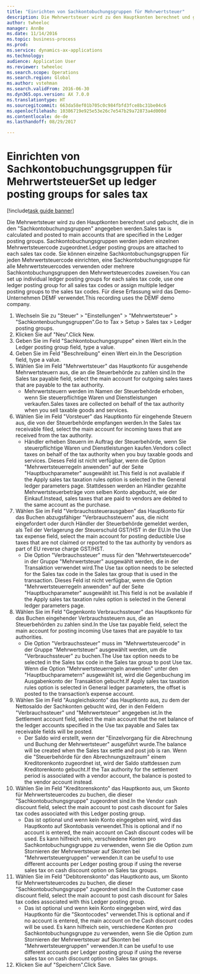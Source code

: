 ```yaml
--- 
title: "Einrichten von Sachkontobuchungsgruppen für Mehrwertsteuer"
description: Die Mehrwertsteuer wird zu den Hauptkonten berechnet und gebucht, die in den "Sachkontobuchungsgruppen" angegeben werden.
author: twheeloc
manager: AnnBe
ms.date: 11/14/2016
ms.topic: business-process
ms.prod: 
ms.service: dynamics-ax-applications
ms.technology: 
audience: Application User
ms.reviewer: twheeloc
ms.search.scope: Operations
ms.search.region: Global
ms.author: vstehman
ms.search.validFrom: 2016-06-30
ms.dyn365.ops.version: AX 7.0.0
ms.translationtype: HT
ms.sourcegitcommit: 663da58ef01b705c0c984fbfd3fce8bc31be04c6
ms.openlocfilehash: 10386719e925e53e26c7e547b29a72873a4d000d
ms.contentlocale: de-de
ms.lasthandoff: 08/29/2017

---
```

# <a name="set-up-ledger-posting-groups-for-sales-tax"></a><span data-ttu-id="aa15d-103">Einrichten von Sachkontobuchungsgruppen für Mehrwertsteuer</span><span class="sxs-lookup"><span data-stu-id="aa15d-103">Set up ledger posting groups for sales tax</span></span>

[!include[task guide banner](../../includes/task-guide-banner.md)]

<span data-ttu-id="aa15d-104">Die Mehrwertsteuer wird zu den Hauptkonten berechnet und gebucht, die in den "Sachkontobuchungsgruppen" angegeben werden.</span><span class="sxs-lookup"><span data-stu-id="aa15d-104">Sales tax is calculated and posted to main accounts that are specified in the Ledger posting groups.</span></span> <span data-ttu-id="aa15d-105">Sachkontobuchungsgruppen werden jedem einzelnen Mehrwertsteuercode zugeordnet.</span><span class="sxs-lookup"><span data-stu-id="aa15d-105">Ledger posting groups are attached to each sales tax code.</span></span> <span data-ttu-id="aa15d-106">Sie können einzelne Sachkontobuchungsgruppen für jeden Mehrwertsteuercode einrichten, eine Sachkontobuchungsgruppe für alle Mehrwertsteuercodes verwenden oder mehrere Sachkontobuchungsgruppen den Mehrwertsteuercodes zuweisen.</span><span class="sxs-lookup"><span data-stu-id="aa15d-106">You can set up individual ledger posting groups for each sales tax code, use one ledger posting group for all sales tax codes or assign multiple ledger posting groups to the sales tax codes.</span></span> <span data-ttu-id="aa15d-107">Für diese Erfassung wird das Demo-Unternehmen DEMF verwendet.</span><span class="sxs-lookup"><span data-stu-id="aa15d-107">This recording uses the DEMF demo company.</span></span> 

1. <span data-ttu-id="aa15d-108">Wechseln Sie zu "Steuer" > "Einstellungen" > "Mehrwertsteuer" > "Sachkontenbuchungsgruppen".</span><span class="sxs-lookup"><span data-stu-id="aa15d-108">Go to Tax > Setup > Sales tax > Ledger posting groups.</span></span>
2. <span data-ttu-id="aa15d-109">Klicken Sie auf "Neu".</span><span class="sxs-lookup"><span data-stu-id="aa15d-109">Click New.</span></span>
3. <span data-ttu-id="aa15d-110">Geben Sie im Feld "Sachkontobuchungsgruppe" einen Wert ein.</span><span class="sxs-lookup"><span data-stu-id="aa15d-110">In the Ledger posting group field, type a value.</span></span>
4. <span data-ttu-id="aa15d-111">Geben Sie im Feld "Beschreibung" einen Wert ein.</span><span class="sxs-lookup"><span data-stu-id="aa15d-111">In the Description field, type a value.</span></span>
5. <span data-ttu-id="aa15d-112">Wählen Sie im Feld "Mehrwertsteuer" das Hauptkonto für ausgehende Mehrwertsteuern aus, die an die Steuerbehörde zu zahlen sind.</span><span class="sxs-lookup"><span data-stu-id="aa15d-112">In the Sales tax payable field, select the main account for outgoing sales taxes that are payable to the tax authority.</span></span>
    * <span data-ttu-id="aa15d-113">Mehrwertsteuern werden im Namen der Steuerbehörde erhoben, wenn Sie steuerpflichtige Waren und Dienstleistungen verkaufen.</span><span class="sxs-lookup"><span data-stu-id="aa15d-113">Sales taxes are collected on behalf of the tax authority when you sell taxable goods and services.</span></span>  
6. <span data-ttu-id="aa15d-114">Wählen Sie im Feld "Vorsteuer" das Hauptkonto für eingehende Steuern aus, die von der Steuerbehörde empfangen werden.</span><span class="sxs-lookup"><span data-stu-id="aa15d-114">In the Sales tax receivable filed, select the main account for incoming taxes that are received from the tax authority.</span></span>
    * <span data-ttu-id="aa15d-115">Händler erheben Steuern im Auftrag der Steuerbehörde, wenn Sie steuerpflichtige Waren und Dienstleistungen kaufen.</span><span class="sxs-lookup"><span data-stu-id="aa15d-115">Vendors collect taxes on behalf of the tax authority when you buy taxable goods and services.</span></span> <span data-ttu-id="aa15d-116">Dieses Feld ist nicht verfügbar, wenn die Option "Mehrwertsteuerregeln anwenden" auf der Seite "Hauptbuchparameter" ausgewählt ist.</span><span class="sxs-lookup"><span data-stu-id="aa15d-116">This field is not available if the Apply sales tax taxation rules option is selected in the General ledger parameters page.</span></span> <span data-ttu-id="aa15d-117">Stattdessen werden an Händler gezahlte Mehrwertsteuerbeträge vom selben Konto abgebucht, wie der Einkauf.</span><span class="sxs-lookup"><span data-stu-id="aa15d-117">Instead, sales taxes that are paid to vendors are debited to the same account as the purchase.</span></span>   
7. <span data-ttu-id="aa15d-118">Wählen Sie im Feld "Verbrauchssteuerausgaben" das Hauptkonto für das Buchen abzugsfähiger "Verbrauchssteuern" aus, die nicht eingefordert oder durch Händler der Steuerbehörde gemeldet werden, als Teil der Verlagerung der Steuerschuld GST/HST in der EU.</span><span class="sxs-lookup"><span data-stu-id="aa15d-118">In the Use tax expense field, select  the main account for posting deductible Use taxes that are not claimed or reported to the tax authority by vendors as part of EU reverse charge GST/HST.</span></span>
    * <span data-ttu-id="aa15d-119">Die Option "Verbrauchssteuer" muss für den "Mehrwertsteuercode" in der Gruppe "Mehrwertsteuer" ausgewählt werden, die in der Transaktion verwendet wird.</span><span class="sxs-lookup"><span data-stu-id="aa15d-119">The Use tax option needs to be selected for the Sales tax code in the Sales tax group that is used in the transaction.</span></span>  <span data-ttu-id="aa15d-120">Dieses Feld ist nicht verfügbar, wenn die Option "Mehrwertsteuerregeln anwenden" auf der Seite "Hauptbuchparameter" ausgewählt ist.</span><span class="sxs-lookup"><span data-stu-id="aa15d-120">This field is not be available if the Apply sales tax taxation rules option is selected in the General ledger parameters page.</span></span>   
8. <span data-ttu-id="aa15d-121">Wählen Sie im Feld "Gegenkonto Verbrauchssteuer" das Hauptkonto für das Buchen eingehender Verbrauchssteuern aus, die an Steuerbehörden zu zahlen sind.</span><span class="sxs-lookup"><span data-stu-id="aa15d-121">In the Use tax payable field, select the main account for posting incoming Use taxes that are payable to tax authorities.</span></span>
    * <span data-ttu-id="aa15d-122">Die Option "Verbrauchssteuer" muss im "Mehrwertsteuercode" in der Gruppe "Mehrwertsteuer" ausgewählt werden, um die "Verbrauchssteuer" zu buchen.</span><span class="sxs-lookup"><span data-stu-id="aa15d-122">The Use tax option needs to be selected in the Sales tax code in the Sales tax group to post Use tax.</span></span> <span data-ttu-id="aa15d-123">Wenn die Option "Mehrwertsteuerregeln anwenden" unter den "Hauptbuchparametern" ausgewählt ist, wird die Gegenbuchung im Ausgabenkonto der Transaktion gebucht.</span><span class="sxs-lookup"><span data-stu-id="aa15d-123">If Apply sales tax taxation rules option is selected in General ledger parameters, the offset is posted to the transaction’s expense account.</span></span>   
9. <span data-ttu-id="aa15d-124">Wählen Sie im Feld "Ausgleichskonto" das Hauptkonto aus, zu dem der Nettosaldo der Sachkonten gebucht wird, der in den Feldern "Verbrauchssteuer" und "Mehrwertsteuer" angegeben ist.</span><span class="sxs-lookup"><span data-stu-id="aa15d-124">In the Settlement account field, select the main account  that the net balance of the ledger accounts specified in the Use tax payable and Sales tax receivable fields will be posted.</span></span>
    * <span data-ttu-id="aa15d-125">Der Saldo wird erstellt, wenn der "Einzelvorgang für die Abrechnung und Buchung der Mehrwertsteuer" ausgeführt wurde.</span><span class="sxs-lookup"><span data-stu-id="aa15d-125">The balance will be created when the Sales tax settle and post job is ran.</span></span>  <span data-ttu-id="aa15d-126">Wenn die "Steuerbehörde für den Abrechnungszeitraum" einem Kreditorenkonto zugeordnet ist, wird der Saldo stattdessen zum Kreditorenkonto gebucht.</span><span class="sxs-lookup"><span data-stu-id="aa15d-126">If the Tax authority for the settlement period is associated with a vendor account, the balance is posted to the vendor account instead.</span></span>   
10. <span data-ttu-id="aa15d-127">Wählen Sie im Feld "Kreditorenskonto" das Hauptkonto aus, um Skonto für Mehrwertsteuercodes zu buchen, die dieser "Sachkontobuchungsgruppe" zugeordnet sind.</span><span class="sxs-lookup"><span data-stu-id="aa15d-127">In the Vendor cash discount field, select the main account to post cash discount for Sales tax codes associated with this Ledger posting group.</span></span>
    * <span data-ttu-id="aa15d-128">Das ist optional und wenn kein Konto eingegeben wird, wird das Hauptkonto auf Skontobasis verwendet.</span><span class="sxs-lookup"><span data-stu-id="aa15d-128">This is optional and if no account is entered,  the main account on Cash discount codes will be used.</span></span> <span data-ttu-id="aa15d-129">Es kann hilfreich sein, verschiedene Konten pro Sachkontobuchungsgruppe zu verwenden, wenn Sie die Option zum Stornieren der Mehrwertsteuer auf Skonten bei "Mehrwertsteuergruppen" verwenden.</span><span class="sxs-lookup"><span data-stu-id="aa15d-129">It can be useful to use different accounts per Ledger posting group if using the reverse sales tax on cash discount option on Sales tax groups.</span></span>  
11. <span data-ttu-id="aa15d-130">Wählen Sie im Feld "Debitorenskonto" das Hauptkonto aus, um Skonto für Mehrwertsteuercodes zu buchen, die dieser "Sachkontobuchungsgruppe" zugeordnet sind.</span><span class="sxs-lookup"><span data-stu-id="aa15d-130">In the Customer case discount field, select the main account to post cash discount for Sales tax codes associated with this Ledger posting group.</span></span>
    * <span data-ttu-id="aa15d-131">Das ist optional und wenn kein Konto eingegeben wird, wird das Hauptkonto für die "Skontocodes" verwendet.</span><span class="sxs-lookup"><span data-stu-id="aa15d-131">This is optional and if no account is entered, the main account on the Cash discount codes will be used.</span></span> <span data-ttu-id="aa15d-132">Es kann hilfreich sein, verschiedene Konten pro Sachkontobuchungsgruppe zu verwenden, wenn Sie die Option zum Stornieren der Mehrwertsteuer auf Skonten bei "Mehrwertsteuergruppen" verwenden.</span><span class="sxs-lookup"><span data-stu-id="aa15d-132">It can be useful to use different accounts per Ledger posting group if using the reverse sales tax on cash discount option on Sales tax groups.</span></span>  
12. <span data-ttu-id="aa15d-133">Klicken Sie auf "Speichern".</span><span class="sxs-lookup"><span data-stu-id="aa15d-133">Click Save.</span></span>



